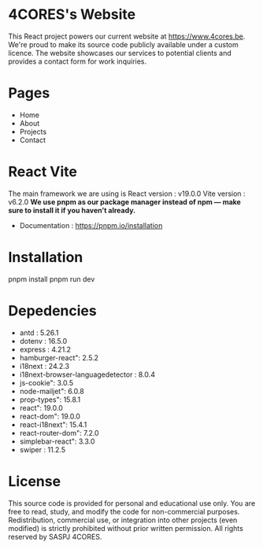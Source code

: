 # 4CORES's Website

This React project powers our current website at https://www.4cores.be. We're proud to make its source code publicly available under a custom licence.
The website showcases our services to potential clients and provides a contact form for work inquiries.

# Pages
* Home
* About
* Projects
* Contact

# React Vite
The main framework we are using is React version : v19.0.0
Vite version : v6.2.0
**We use pnpm as our package manager instead of npm — make sure to install it if you haven’t already.**
* Documentation : https://pnpm.io/installation

# Installation
pnpm install
pnpm run dev


# Depedencies
* antd : 5.26.1
* dotenv : 16.5.0
* express : 4.21.2
* hamburger-react": 2.5.2
* i18next : 24.2.3
* i18next-browser-languagedetector : 8.0.4
* js-cookie": 3.0.5
* node-mailjet": 6.0.8
* prop-types": 15.8.1
* react": 19.0.0
* react-dom": 19.0.0
* react-i18next": 15.4.1
* react-router-dom": 7.2.0
* simplebar-react": 3.3.0
* swiper : 11.2.5

# License
This source code is provided for personal and educational use only.
You are free to read, study, and modify the code for non-commercial purposes.
Redistribution, commercial use, or integration into other projects (even modified) is strictly prohibited without prior written permission.
All rights reserved by SASPJ 4CORES.






